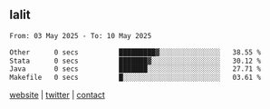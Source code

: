 ## lalit

<!--START_SECTION:waka-->

```txt
From: 03 May 2025 - To: 10 May 2025

Other      0 secs          █████████▓░░░░░░░░░░░░░░░   38.55 %
Stata      0 secs          ███████▓░░░░░░░░░░░░░░░░░   30.12 %
Java       0 secs          ███████░░░░░░░░░░░░░░░░░░   27.71 %
Makefile   0 secs          █░░░░░░░░░░░░░░░░░░░░░░░░   03.61 %
```

<!--END_SECTION:waka-->

[website](https://lalit.sh) | [twitter](https://x.com/@lalitcodes) | [contact](https://lalit.sh/contact)
